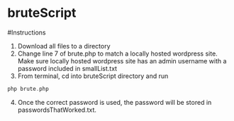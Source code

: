 # bruteScript

#Instructions
1. Download all files to a directory
2. Change line 7 of brute.php to match a locally hosted wordpress site. Make sure locally hosted wordpress site has an admin username with a password included in smallList.txt 
3. From terminal, cd into bruteScript directory and run
```php
php brute.php
```
4. Once the correct password is used, the password will be stored in passwordsThatWorked.txt.